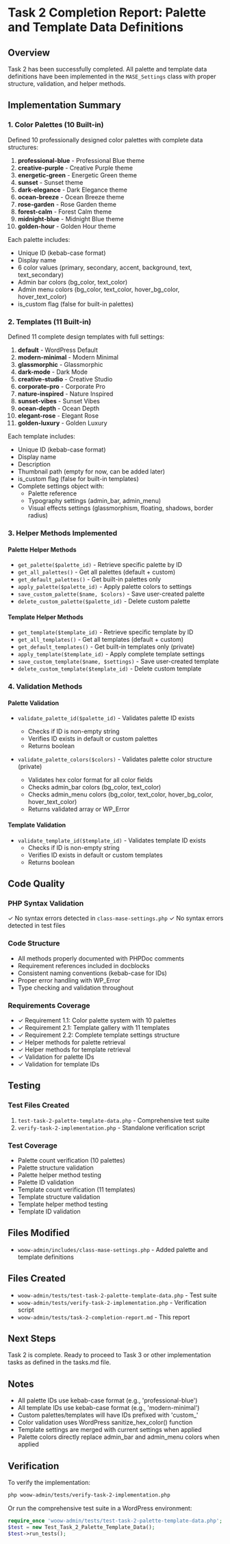 # Task 2 Completion Report: Palette and Template Data Definitions

## Overview
Task 2 has been successfully completed. All palette and template data definitions have been implemented in the `MASE_Settings` class with proper structure, validation, and helper methods.

## Implementation Summary

### 1. Color Palettes (10 Built-in)
Defined 10 professionally designed color palettes with complete data structures:

1. **professional-blue** - Professional Blue theme
2. **creative-purple** - Creative Purple theme
3. **energetic-green** - Energetic Green theme
4. **sunset** - Sunset theme
5. **dark-elegance** - Dark Elegance theme
6. **ocean-breeze** - Ocean Breeze theme
7. **rose-garden** - Rose Garden theme
8. **forest-calm** - Forest Calm theme
9. **midnight-blue** - Midnight Blue theme
10. **golden-hour** - Golden Hour theme

Each palette includes:
- Unique ID (kebab-case format)
- Display name
- 6 color values (primary, secondary, accent, background, text, text_secondary)
- Admin bar colors (bg_color, text_color)
- Admin menu colors (bg_color, text_color, hover_bg_color, hover_text_color)
- is_custom flag (false for built-in palettes)

### 2. Templates (11 Built-in)
Defined 11 complete design templates with full settings:

1. **default** - WordPress Default
2. **modern-minimal** - Modern Minimal
3. **glassmorphic** - Glassmorphic
4. **dark-mode** - Dark Mode
5. **creative-studio** - Creative Studio
6. **corporate-pro** - Corporate Pro
7. **nature-inspired** - Nature Inspired
8. **sunset-vibes** - Sunset Vibes
9. **ocean-depth** - Ocean Depth
10. **elegant-rose** - Elegant Rose
11. **golden-luxury** - Golden Luxury

Each template includes:
- Unique ID (kebab-case format)
- Display name
- Description
- Thumbnail path (empty for now, can be added later)
- is_custom flag (false for built-in templates)
- Complete settings object with:
  - Palette reference
  - Typography settings (admin_bar, admin_menu)
  - Visual effects settings (glassmorphism, floating, shadows, border radius)

### 3. Helper Methods Implemented

#### Palette Helper Methods
- `get_palette($palette_id)` - Retrieve specific palette by ID
- `get_all_palettes()` - Get all palettes (default + custom)
- `get_default_palettes()` - Get built-in palettes only
- `apply_palette($palette_id)` - Apply palette colors to settings
- `save_custom_palette($name, $colors)` - Save user-created palette
- `delete_custom_palette($palette_id)` - Delete custom palette

#### Template Helper Methods
- `get_template($template_id)` - Retrieve specific template by ID
- `get_all_templates()` - Get all templates (default + custom)
- `get_default_templates()` - Get built-in templates only (private)
- `apply_template($template_id)` - Apply complete template settings
- `save_custom_template($name, $settings)` - Save user-created template
- `delete_custom_template($template_id)` - Delete custom template

### 4. Validation Methods

#### Palette Validation
- `validate_palette_id($palette_id)` - Validates palette ID exists
  - Checks if ID is non-empty string
  - Verifies ID exists in default or custom palettes
  - Returns boolean

- `validate_palette_colors($colors)` - Validates palette color structure (private)
  - Validates hex color format for all color fields
  - Checks admin_bar colors (bg_color, text_color)
  - Checks admin_menu colors (bg_color, text_color, hover_bg_color, hover_text_color)
  - Returns validated array or WP_Error

#### Template Validation
- `validate_template_id($template_id)` - Validates template ID exists
  - Checks if ID is non-empty string
  - Verifies ID exists in default or custom templates
  - Returns boolean

## Code Quality

### PHP Syntax Validation
✓ No syntax errors detected in `class-mase-settings.php`
✓ No syntax errors detected in test files

### Code Structure
- All methods properly documented with PHPDoc comments
- Requirement references included in docblocks
- Consistent naming conventions (kebab-case for IDs)
- Proper error handling with WP_Error
- Type checking and validation throughout

### Requirements Coverage
- ✓ Requirement 1.1: Color palette system with 10 palettes
- ✓ Requirement 2.1: Template gallery with 11 templates
- ✓ Requirement 2.2: Complete template settings structure
- ✓ Helper methods for palette retrieval
- ✓ Helper methods for template retrieval
- ✓ Validation for palette IDs
- ✓ Validation for template IDs

## Testing

### Test Files Created
1. `test-task-2-palette-template-data.php` - Comprehensive test suite
2. `verify-task-2-implementation.php` - Standalone verification script

### Test Coverage
- Palette count verification (10 palettes)
- Palette structure validation
- Palette helper method testing
- Palette ID validation
- Template count verification (11 templates)
- Template structure validation
- Template helper method testing
- Template ID validation

## Files Modified
- `woow-admin/includes/class-mase-settings.php` - Added palette and template definitions

## Files Created
- `woow-admin/tests/test-task-2-palette-template-data.php` - Test suite
- `woow-admin/tests/verify-task-2-implementation.php` - Verification script
- `woow-admin/tests/task-2-completion-report.md` - This report

## Next Steps
Task 2 is complete. Ready to proceed to Task 3 or other implementation tasks as defined in the tasks.md file.

## Notes
- All palette IDs use kebab-case format (e.g., 'professional-blue')
- All template IDs use kebab-case format (e.g., 'modern-minimal')
- Custom palettes/templates will have IDs prefixed with 'custom_'
- Color validation uses WordPress sanitize_hex_color() function
- Template settings are merged with current settings when applied
- Palette colors directly replace admin_bar and admin_menu colors when applied

## Verification
To verify the implementation:
```bash
php woow-admin/tests/verify-task-2-implementation.php
```

Or run the comprehensive test suite in a WordPress environment:
```php
require_once 'woow-admin/tests/test-task-2-palette-template-data.php';
$test = new Test_Task_2_Palette_Template_Data();
$test->run_tests();
```
